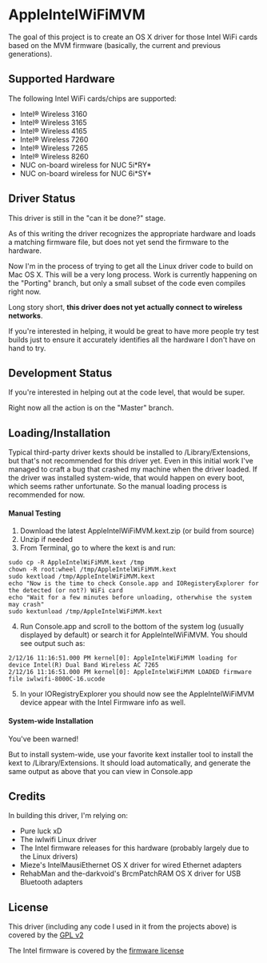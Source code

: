 # AppleIntelWiFiMVM
The goal of this project is to create an OS X driver for those Intel WiFi cards based on the MVM firmware (basically, the current and previous generations).

## Supported Hardware
The following Intel WiFi cards/chips are supported:
* Intel&reg; Wireless 3160
* Intel&reg; Wireless 3165
* Intel&reg; Wireless 4165
* Intel&reg; Wireless 7260
* Intel&reg; Wireless 7265
* Intel&reg; Wireless 8260
* NUC on-board wireless for NUC 5i\*RY\*
* NUC on-board wireless for NUC 6i\*SY\*

## Driver Status
This driver is still in the "can it be done?" stage.

As of this writing the driver recognizes the appropriate hardware and loads a matching firmware file, but does not yet send the firmware to the hardware.

Now I'm in the process of trying to get all the Linux driver code to build on Mac OS X.  This will be a very long process.  Work is currently happening on the "Porting" branch, but only a small subset of the code even compiles right now.

Long story short, __this driver does not yet actually connect to wireless networks__.

If you're interested in helping, it would be great to have more people try test builds just to ensure it accurately identifies all the hardware I don't have on hand to try.

## Development Status

If you're interested in helping out at the code level, that would be super.

Right now all the action is on the "Master" branch.

## Loading/Installation
Typical third-party driver kexts should be installed to /Library/Extensions, but that's not recommended for this driver yet.  Even in this initial work I've managed to craft a bug that crashed my machine when the driver loaded.  If the driver was installed system-wide, that would happen on every boot, which seems rather unfortunate.  So the manual loading process is recommended for now.

#### Manual Testing
1. Download the latest AppleIntelWiFiMVM.kext.zip (or build from source)
2. Unzip if needed
3. From Terminal, go to where the kext is and run:
```Shell
sudo cp -R AppleIntelWiFiMVM.kext /tmp
chown -R root:wheel /tmp/AppleIntelWiFiMVM.kext
sudo kextload /tmp/AppleIntelWiFiMVM.kext
echo "Now is the time to check Console.app and IORegisteryExplorer for the detected (or not?) WiFi card
echo "Wait for a few minutes before unloading, otherwhise the system may crash"
sudo kextunload /tmp/AppleIntelWiFiMVM.kext
```
4. Run Console.app and scroll to the bottom of the system log (usually displayed by default) or search it for AppleIntelWiFiMVM.  You should see output such as:

```Text
2/12/16 11:16:51.000 PM kernel[0]: AppleIntelWiFiMVM loading for device Intel(R) Dual Band Wireless AC 7265
2/12/16 11:16:51.000 PM kernel[0]: AppleIntelWiFiMVM LOADED firmware file iwlwifi-8000C-16.ucode
```

5. In your IORegistryExplorer you should now see the AppleIntelWiFiMVM device appear with the Intel Firmware info as well.

#### System-wide Installation
You've been warned!

But to install system-wide, use your favorite kext installer tool to install the kext to /Library/Extensions.  It should load automatically, and generate the same output as above that you can view in Console.app

## Credits

In building this driver, I'm relying on:
* Pure luck xD
* The iwlwifi Linux driver
* The Intel firmware releases for this hardware (probably largely due to the Linux drivers)
* Mieze's IntelMausiEthernet OS X driver for wired Ethernet adapters
* RehabMan and the-darkvoid's BrcmPatchRAM OS X driver for USB Bluetooth adapters

## License

This driver (including any code I used in it from the projects above) is covered by the [GPL v2](http://www.gnu.org/licenses/old-licenses/gpl-2.0.en.html)

The Intel firmware is covered by the [firmware license](http://git.kernel.org/?p=linux/kernel/git/firmware/linux-firmware.git;a=blob_plain;f=LICENCE.iwlwifi_firmware;hb=HEAD)
